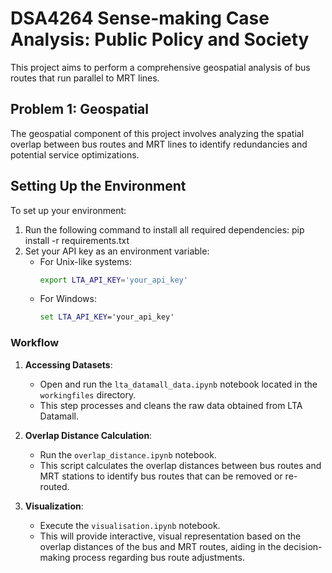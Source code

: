 # DSA4264 Sense-making Case Analysis: Public Policy and Society

This project aims to perform a comprehensive geospatial analysis of bus routes that run parallel to MRT lines.

## Problem 1: Geospatial

The geospatial component of this project involves analyzing the spatial overlap between bus routes and MRT lines to identify redundancies and potential service optimizations.

## Setting Up the Environment

To set up your environment:

1. Run the following command to install all required dependencies:
   pip install -r requirements.txt
2. Set your API key as an environment variable:
   - For Unix-like systems:
     ```bash
     export LTA_API_KEY='your_api_key'
     ```
   - For Windows:
     ```cmd
     set LTA_API_KEY='your_api_key'
     ```

### Workflow

1. **Accessing Datasets**:
   - Open and run the `lta_datamall_data.ipynb` notebook located in the `workingfiles` directory.
   - This step processes and cleans the raw data obtained from LTA Datamall.

2. **Overlap Distance Calculation**:
   - Run the `overlap_distance.ipynb` notebook.
   - This script calculates the overlap distances between bus routes and MRT stations to identify bus routes that can be removed or re-routed.

3. **Visualization**:
   - Execute the `visualisation.ipynb` notebook.
   - This will provide interactive, visual representation based on the overlap distances of the bus and MRT routes, aiding in the decision-making process regarding bus route adjustments.

